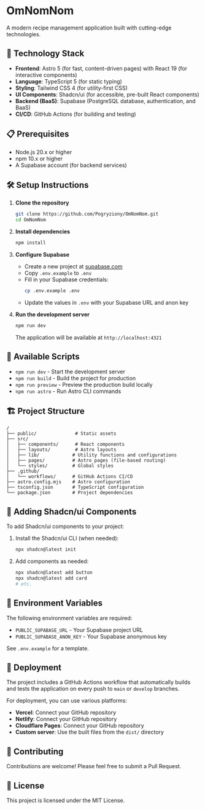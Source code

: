 # OmNomNom

A modern recipe management application built with cutting-edge technologies.

## 🚀 Technology Stack

- **Frontend**: Astro 5 (for fast, content-driven pages) with React 19 (for interactive components)
- **Language**: TypeScript 5 (for static typing)
- **Styling**: Tailwind CSS 4 (for utility-first CSS)
- **UI Components**: Shadcn/ui (for accessible, pre-built React components)
- **Backend (BaaS)**: Supabase (PostgreSQL database, authentication, and BaaS)
- **CI/CD**: GitHub Actions (for building and testing)

## 📋 Prerequisites

- Node.js 20.x or higher
- npm 10.x or higher
- A Supabase account (for backend services)

## 🛠️ Setup Instructions

1. **Clone the repository**
   ```bash
   git clone https://github.com/Pogryziony/OmNomNom.git
   cd OmNomNom
   ```

2. **Install dependencies**
   ```bash
   npm install
   ```

3. **Configure Supabase**
   - Create a new project at [supabase.com](https://supabase.com)
   - Copy `.env.example` to `.env`
   - Fill in your Supabase credentials:
     ```bash
     cp .env.example .env
     ```
   - Update the values in `.env` with your Supabase URL and anon key

4. **Run the development server**
   ```bash
   npm run dev
   ```
   The application will be available at `http://localhost:4321`

## 📝 Available Scripts

- `npm run dev` - Start the development server
- `npm run build` - Build the project for production
- `npm run preview` - Preview the production build locally
- `npm run astro` - Run Astro CLI commands

## 🏗️ Project Structure

```
/
├── public/              # Static assets
├── src/
│   ├── components/      # React components
│   ├── layouts/         # Astro layouts
│   ├── lib/            # Utility functions and configurations
│   ├── pages/          # Astro pages (file-based routing)
│   └── styles/         # Global styles
├── .github/
│   └── workflows/      # GitHub Actions CI/CD
├── astro.config.mjs    # Astro configuration
├── tsconfig.json       # TypeScript configuration
└── package.json        # Project dependencies
```

## 🎨 Adding Shadcn/ui Components

To add Shadcn/ui components to your project:

1. Install the Shadcn/ui CLI (when needed):
   ```bash
   npx shadcn@latest init
   ```

2. Add components as needed:
   ```bash
   npx shadcn@latest add button
   npx shadcn@latest add card
   # etc.
   ```

## 🔐 Environment Variables

The following environment variables are required:

- `PUBLIC_SUPABASE_URL` - Your Supabase project URL
- `PUBLIC_SUPABASE_ANON_KEY` - Your Supabase anonymous key

See `.env.example` for a template.

## 🚢 Deployment

The project includes a GitHub Actions workflow that automatically builds and tests the application on every push to `main` or `develop` branches.

For deployment, you can use various platforms:
- **Vercel**: Connect your GitHub repository
- **Netlify**: Connect your GitHub repository
- **Cloudflare Pages**: Connect your GitHub repository
- **Custom server**: Use the built files from the `dist/` directory

## 🤝 Contributing

Contributions are welcome! Please feel free to submit a Pull Request.

## 📄 License

This project is licensed under the MIT License.